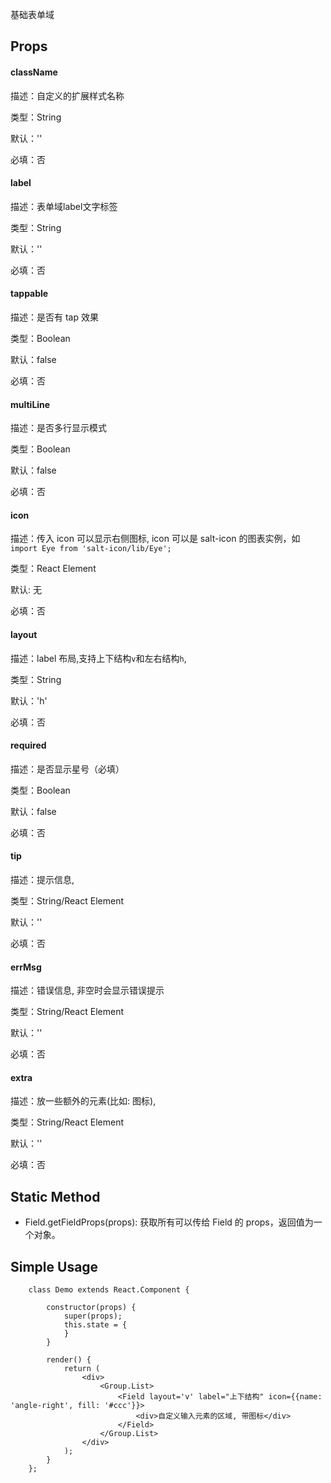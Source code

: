 

基础表单域

## Props

#### className

描述：自定义的扩展样式名称

类型：String

默认：''

必填：否

#### label

描述：表单域label文字标签

类型：String

默认：''

必填：否

#### tappable

描述：是否有 tap 效果

类型：Boolean

默认：false

必填：否

#### multiLine

描述：是否多行显示模式

类型：Boolean

默认：false

必填：否

#### icon

描述：传入 icon 可以显示右侧图标, icon 可以是 salt-icon 的图表实例，如 `import Eye from 'salt-icon/lib/Eye';`

类型：React Element

默认: 无

必填：否

#### layout

描述：label 布局,支持上下结构`v`和左右结构`h`,

类型：String

默认：'h'

必填：否

#### required

描述：是否显示星号（必填）

类型：Boolean

默认：false

必填：否

#### tip

描述：提示信息,

类型：String/React Element

默认：''

必填：否

#### errMsg

描述：错误信息, 非空时会显示错误提示

类型：String/React Element

默认：''

必填：否

#### extra

描述：放一些额外的元素(比如: 图标),

类型：String/React Element

默认：''

必填：否

## Static Method

* Field.getFieldProps(props): 获取所有可以传给 Field 的 props，返回值为一个对象。

## Simple Usage

```
    class Demo extends React.Component {

        constructor(props) {
            super(props);
            this.state = {
            }
        }

        render() {
            return (
                <div>
                    <Group.List>
                        <Field layout='v' label="上下结构" icon={{name: 'angle-right', fill: '#ccc'}}>
                            <div>自定义输入元素的区域, 带图标</div>
                        </Field>
                    </Group.List>
                </div>
            );
        }
    };

```

